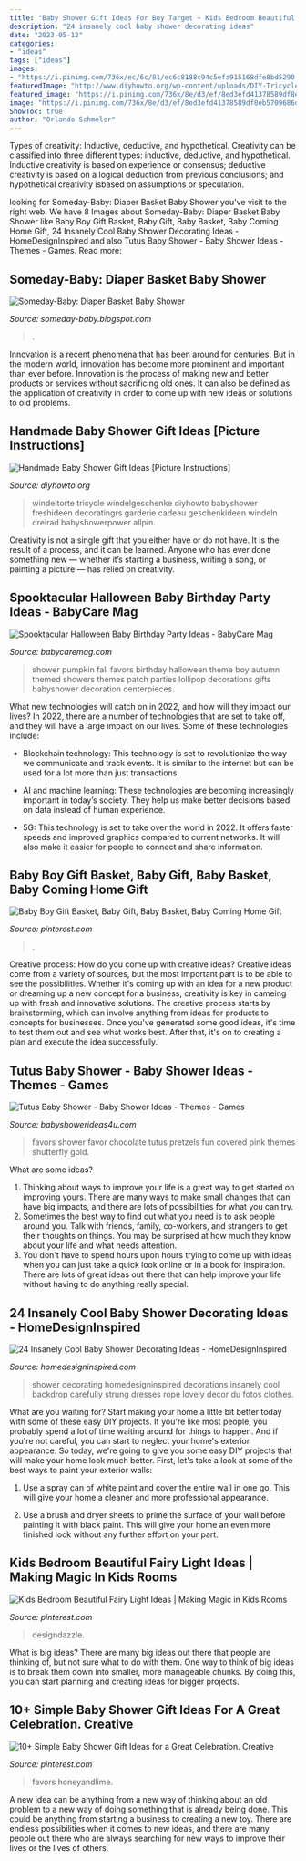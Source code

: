 ```yaml
---
title: "Baby Shower Gift Ideas For Boy Target ~ Kids Bedroom Beautiful Fairy Light Ideas"
description: "24 insanely cool baby shower decorating ideas"
date: "2023-05-12"
categories:
- "ideas"
tags: ["ideas"]
images:
- "https://i.pinimg.com/736x/ec/6c/81/ec6c8188c94c5efa915168dfe8bd5290.jpg"
featuredImage: "http://www.diyhowto.org/wp-content/uploads/DIY-Tricycle-Diaper-Cake-Baby-Gifts-Handmade-Baby-Shower-Gift-Ideas-Instructions-DIYHowto.jpg"
featured_image: "https://i.pinimg.com/736x/8e/d3/ef/8ed3efd41378589df8eb5709686d510b.jpg"
image: "https://i.pinimg.com/736x/8e/d3/ef/8ed3efd41378589df8eb5709686d510b.jpg"
ShowToc: true
author: "Orlando Schmeler"
---
```



Types of creativity: Inductive, deductive, and hypothetical.
Creativity can be classified into three different types: inductive, deductive, and hypothetical. Inductive creativity is based on experience or consensus; deductive creativity is based on a logical deduction from previous conclusions; and hypothetical creativity isbased on assumptions or speculation.

	

		
looking for Someday-Baby: Diaper Basket Baby Shower you've visit to the right web. We have 8 Images about Someday-Baby: Diaper Basket Baby Shower like Baby Boy Gift Basket, Baby Gift, Baby Basket, Baby Coming Home Gift, 24 Insanely Cool Baby Shower Decorating Ideas - HomeDesignInspired and also Tutus Baby Shower - Baby Shower Ideas - Themes - Games. Read more:
		
    
## Someday-Baby: Diaper Basket Baby Shower

<img loading=lazy src="https://4.bp.blogspot.com/-96724-135uY/T8vY-fQsmUI/AAAAAAAABSs/J4XnsZA9kQw/s1600/IMG_0712.jpg" onerror="this.onerror=null;this.src='https://tse4.mm.bing.net/th?id=OIP.vbXYFq0M5ESr5A-bdywpNwHaJ4&amp;pid=15.1';" alt="Someday-Baby: Diaper Basket Baby Shower">

_Source: someday-baby.blogspot.com_

>. 

	

Innovation is a recent phenomena that has been around for centuries. But in the modern world, innovation has become more prominent and important than ever before. Innovation is the process of making new and better products or services without sacrificing old ones. It can also be defined as the application of creativity in order to come up with new ideas or solutions to old problems.

    
## Handmade Baby Shower Gift Ideas [Picture Instructions]

<img loading=lazy src="http://www.diyhowto.org/wp-content/uploads/DIY-Tricycle-Diaper-Cake-Baby-Gifts-Handmade-Baby-Shower-Gift-Ideas-Instructions-DIYHowto.jpg" onerror="this.onerror=null;this.src='https://tse2.mm.bing.net/th?id=OIP.Goi0uz1iuMsSdBREMUa7lQHaLm&amp;pid=15.1';" alt="Handmade Baby Shower Gift Ideas [Picture Instructions]">

_Source: diyhowto.org_

>windeltorte tricycle windelgeschenke diyhowto babyshower freshideen decoratingrs garderie cadeau geschenkideen windeln dreirad babyshowerpower allpin. 

	

Creativity is not a single gift that you either have or do not have. It is the result of a process, and it can be learned. Anyone who has ever done something new — whether it’s starting a business, writing a song, or painting a picture — has relied on creativity.

    
## Spooktacular Halloween Baby Birthday Party Ideas - BabyCare Mag

<img loading=lazy src="http://www.babycaremag.com/wp-content/uploads/2016/09/35f169f4e4fb11a070a2831bca53336d.jpg" onerror="this.onerror=null;this.src='https://tse3.mm.bing.net/th?id=OIP.Ee0PM7b-y5rgHRl6bONDbQHaKX&amp;pid=15.1';" alt="Spooktacular Halloween Baby Birthday Party Ideas - BabyCare Mag">

_Source: babycaremag.com_

>shower pumpkin fall favors birthday halloween theme boy autumn themed showers themes patch parties lollipop decorations gifts babyshower decoration centerpieces. 

	

What new technologies will catch on in 2022, and how will they impact our lives?
In 2022, there are a number of technologies that are set to take off, and they will have a large impact on our lives. Some of these technologies include: 
- Blockchain technology: This technology is set to revolutionize the way we communicate and track events. It is similar to the internet but can be used for a lot more than just transactions. 

- AI and machine learning: These technologies are becoming increasingly important in today’s society. They help us make better decisions based on data instead of human experience. 

- 5G: This technology is set to take over the world in 2022. It offers faster speeds and improved graphics compared to current networks. It will also make it easier for people to connect and share information.

    
## Baby Boy Gift Basket, Baby Gift, Baby Basket, Baby Coming Home Gift

<img loading=lazy src="https://i.pinimg.com/736x/8e/d3/ef/8ed3efd41378589df8eb5709686d510b.jpg" onerror="this.onerror=null;this.src='https://tse2.mm.bing.net/th?id=OIP.qqROYSG0pl1ONvFTW7E2NwHaJ3&amp;pid=15.1';" alt="Baby Boy Gift Basket, Baby Gift, Baby Basket, Baby Coming Home Gift">

_Source: pinterest.com_

>. 

	

Creative process: How do you come up with creative ideas?
Creative ideas come from a variety of sources, but the most important part is to be able to see the possibilities. Whether it's coming up with an idea for a new product or dreaming up a new concept for a business, creativity is key in cameing up with fresh and innovative solutions. The creative process starts by brainstorming, which can involve anything from ideas for products to concepts for businesses. Once you've generated some good ideas, it's time to test them out and see what works best. After that, it's on to creating a plan and execute the idea successfully.

    
## Tutus Baby Shower - Baby Shower Ideas - Themes - Games

<img loading=lazy src="http://www.babyshowerideas4u.com/wp-content/uploads/2014/09/food-drinks-favors.jpg" onerror="this.onerror=null;this.src='https://tse4.mm.bing.net/th?id=OIP.TrC01yhbHtVD1tWsaC9fXQHaLH&amp;pid=15.1';" alt="Tutus Baby Shower - Baby Shower Ideas - Themes - Games">

_Source: babyshowerideas4u.com_

>favors shower favor chocolate tutus pretzels fun covered pink themes shutterfly gold. 

	

What are some ideas?
1. Thinking about ways to improve your life is a great way to get started on improving yours. There are many ways to make small changes that can have big impacts, and there are lots of possibilities for what you can try.
2. Sometimes the best way to find out what you need is to ask people around you. Talk with friends, family, co-workers, and strangers to get their thoughts on things. You may be surprised at how much they know about your life and what needs attention.
3. You don't have to spend hours upon hours trying to come up with ideas when you can just take a quick look online or in a book for inspiration. There are lots of great ideas out there that can help improve your life without having to do anything really special.

    
## 24 Insanely Cool Baby Shower Decorating Ideas - HomeDesignInspired

<img loading=lazy src="http://www.homedesigninspired.com/wp-content/uploads/2017/07/Host-the-Cutest-Baby-Shower-HDI-4.jpg" onerror="this.onerror=null;this.src='https://tse2.mm.bing.net/th?id=OIP.hcJETZSEqMihQgr7YhJfEwHaOZ&amp;pid=15.1';" alt="24 Insanely Cool Baby Shower Decorating Ideas - HomeDesignInspired">

_Source: homedesigninspired.com_

>shower decorating homedesigninspired decorations insanely cool backdrop carefully strung dresses rope lovely decor du fotos clothes. 

	

What are you waiting for? Start making your home a little bit better today with some of these easy DIY projects.
If you're like most people, you probably spend a lot of time waiting around for things to happen. And if you're not careful, you can start to neglect your home's exterior appearance. So today, we're going to give you some easy DIY projects that will make your home look much better. First, let's take a look at some of the best ways to paint your exterior walls: 
1. Use a spray can of white paint and cover the entire wall in one go. This will give your home a cleaner and more professional appearance.

2. Use a brush and dryer sheets to prime the surface of your wall before painting it with black paint. This will give your home an even more finished look without any further effort on your part. 


    
## Kids Bedroom Beautiful Fairy Light Ideas | Making Magic In Kids Rooms

<img loading=lazy src="https://i.pinimg.com/736x/ae/03/36/ae0336f20930b41d710660b1f911a156.jpg" onerror="this.onerror=null;this.src='https://tse4.mm.bing.net/th?id=OIP.608MZAhjTSPHZXxJr-3pNwHaMl&amp;pid=15.1';" alt="Kids Bedroom Beautiful Fairy Light Ideas | Making Magic in Kids Rooms">

_Source: pinterest.com_

>designdazzle. 

	

What is big ideas?
There are many big ideas out there that people are thinking of, but not sure what to do with them. One way to think of big ideas is to break them down into smaller, more manageable chunks. By doing this, you can start planning and creating ideas for bigger projects.

    
## 10+ Simple Baby Shower Gift Ideas For A Great Celebration. Creative

<img loading=lazy src="https://i.pinimg.com/736x/ec/6c/81/ec6c8188c94c5efa915168dfe8bd5290.jpg" onerror="this.onerror=null;this.src='https://tse1.mm.bing.net/th?id=OIP.w5jHyExCv5_JgAbZUJ0KnAHaJ3&amp;pid=15.1';" alt="10+ Simple Baby Shower Gift Ideas for a Great Celebration. Creative">

_Source: pinterest.com_

>favors honeyandlime. 

	

A new idea can be anything from a new way of thinking about an old problem to a new way of doing something that is already being done. This could be anything from starting a business to creating a new toy. There are endless possibilities when it comes to new ideas, and there are many people out there who are always searching for new ways to improve their lives or the lives of others.

